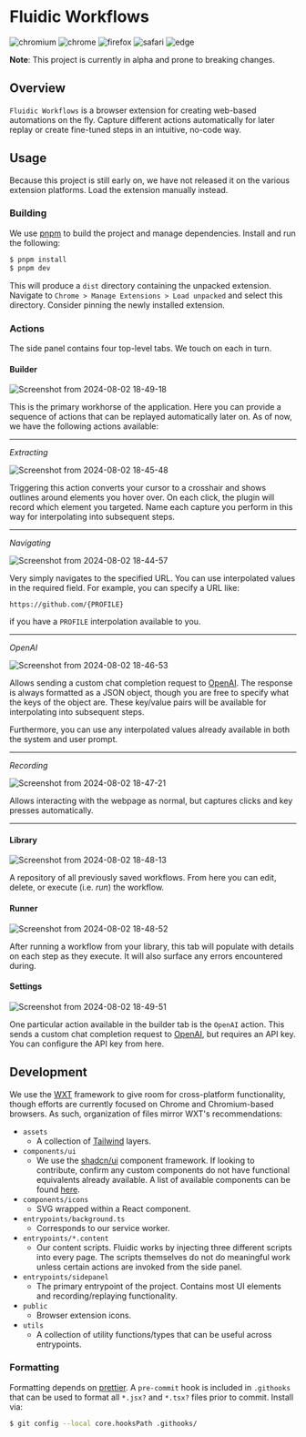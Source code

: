 # Fluidic Workflows

![chromium](https://img.shields.io/badge/supported-chromium-blue)
![chrome](https://img.shields.io/badge/supported-chrome-blue)
![firefox](https://img.shields.io/badge/pending-firefox-orange)
![safari](https://img.shields.io/badge/pending-safari-orange)
![edge](https://img.shields.io/badge/pending-edge-orange)

**Note**: This project is currently in alpha and prone to breaking changes.

## Overview

`Fluidic Workflows` is a browser extension for creating web-based automations
on the fly. Capture different actions automatically for later replay or create
fine-tuned steps in an intuitive, no-code way.

## Usage

Because this project is still early on, we have not released it on the various
extension platforms. Load the extension manually instead.

### Building

We use [pnpm](https://pnpm.io/) to build the project and manage dependencies.
Install and run the following:

```bash
$ pnpm install
$ pnpm dev
```

This will produce a `dist` directory containing the unpacked extension. Navigate
to `Chrome > Manage Extensions > Load unpacked` and select this directory.
Consider pinning the newly installed extension.

### Actions

The side panel contains four top-level tabs. We touch on each in turn.

#### Builder

![Screenshot from 2024-08-02 18-49-18](https://github.com/user-attachments/assets/4206bb0d-3ad0-4011-b9d3-f1912168f5ee)

This is the primary workhorse of the application. Here you can provide a sequence
of actions that can be replayed automatically later on. As of now, we have the
following actions available:

---

*Extracting*

![Screenshot from 2024-08-02 18-45-48](https://github.com/user-attachments/assets/f1f149c7-077e-4d29-bbc1-e5d562b46fc8)

Triggering this action converts your cursor to a crosshair and shows outlines
around elements you hover over. On each click, the plugin will record which element
you targeted. Name each capture you perform in this way for interpolating into
subsequent steps.

---

*Navigating*

![Screenshot from 2024-08-02 18-44-57](https://github.com/user-attachments/assets/ef71f4d3-ffae-4bac-8550-6403fb16db83)

Very simply navigates to the specified URL. You can use interpolated values in
the required field. For example, you can specify a URL like:

```
https://github.com/{PROFILE}
```

if you have a `PROFILE` interpolation available to you.

---

*OpenAI*

![Screenshot from 2024-08-02 18-46-53](https://github.com/user-attachments/assets/c3394c3a-ae2c-4539-8aea-46295a71172d)

Allows sending a custom chat completion request to [OpenAI](https://openai.com/).
The response is always formatted as a JSON object, though you are free to specify
what the keys of the object are. These key/value pairs will be available for
interpolating into subsequent steps.

Furthermore, you can use any interpolated values already available in both the
system and user prompt.

---

*Recording*

![Screenshot from 2024-08-02 18-47-21](https://github.com/user-attachments/assets/26116954-d78f-454a-bbfb-aaa64e68aacd)

Allows interacting with the webpage as normal, but captures clicks and key presses
automatically.

---

#### Library

![Screenshot from 2024-08-02 18-48-13](https://github.com/user-attachments/assets/af06935d-5ea9-4de5-8406-4b55e100350d)

A repository of all previously saved workflows. From here you can edit, delete, or
execute (i.e. *run*) the workflow.

#### Runner

![Screenshot from 2024-08-02 18-48-52](https://github.com/user-attachments/assets/f9cc2e3a-0102-4cdb-b514-e4259ff1a59b)

After running a workflow from your library, this tab will populate with details on
each step as they execute. It will also surface any errors encountered during.

#### Settings

![Screenshot from 2024-08-02 18-49-51](https://github.com/user-attachments/assets/d405f663-e8d3-4288-9f1d-a8964dc4b057)

One particular action available in the builder tab is the `OpenAI` action. This
sends a custom chat completion request to [OpenAI](https://openai.com/), but
requires an API key. You can configure the API key from here.

## Development

We use the [WXT](https://wxt.dev/) framework to give room for cross-platform
functionality, though efforts are currently focused on Chrome and Chromium-based
browsers. As such, organization of files mirror WXT's recommendations:

* `assets`
  * A collection of [Tailwind](https://tailwindcss.com/) layers.
* `components/ui`
  * We use the [shadcn/ui](https://ui.shadcn.com/) component framework. If
    looking to contribute, confirm any custom components do not have functional
    equivalents already available. A list of available components can be found
    [here](https://ui.shadcn.com/docs/components/).
* `components/icons`
  * SVG wrapped within a React component.
* `entrypoints/background.ts`
  * Corresponds to our service worker.
* `entrypoints/*.content`
  * Our content scripts. Fluidic works by injecting three different scripts into
    every page. The scripts themselves do not do meaningful work unless certain
    actions are invoked from the side panel.
* `entrypoints/sidepanel`
  * The primary entrypoint of the project. Contains most UI elements and
    recording/replaying functionality.
* `public`
  * Browser extension icons.
* `utils`
  * A collection of utility functions/types that can be useful across entrypoints.

### Formatting

Formatting depends on [prettier](https://prettier.io/). A `pre-commit` hook is
included in `.githooks` that can be used to format all `*.jsx?` and `*.tsx?`
files prior to commit. Install via:
```bash
$ git config --local core.hooksPath .githooks/
```
